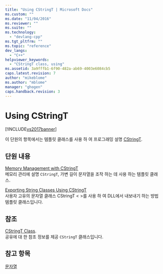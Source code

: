 ```yaml
---
title: "Using CStringT | Microsoft Docs"
ms.custom: ""
ms.date: "11/04/2016"
ms.reviewer: ""
ms.suite: ""
ms.technology: 
  - "devlang-cpp"
ms.tgt_pltfrm: ""
ms.topic: "reference"
dev_langs: 
  - "C++"
helpviewer_keywords: 
  - "CStringT class, using"
ms.assetid: 3a9fffb1-6f90-482a-ab69-4003e6084cb5
caps.latest.revision: 7
author: "mikeblome"
ms.author: "mblome"
manager: "ghogen"
caps.handback.revision: 3
---
```

# Using CStringT
[!INCLUDE[vs2017banner](../assembler/inline/includes/vs2017banner.md)]

이 단원의 항목에서는 템플릿 클래스를 사용 하 여 프로그래밍 설명  [CStringT](../atl-mfc-shared/reference/cstringt-class.md).  
  
## 단원 내용  
 [Memory Management with CStringT](../atl-mfc-shared/memory-management-with-cstringt.md)  
 메모리 관리에 설명 `CStringT`, 가변 길이 문자열을 조작 하는 데 사용 하는 템플릿 클래스.  
  
 [Exporting String Classes Using CStringT](../atl-mfc-shared/exporting-string-classes-using-cstringt.md)  
 사용자 고유의 문자열 클래스 CStringT \< \>를 사용 하 여 DLL에서 내보내기 하는 방법 템플릿 클래스입니다.  
  
## 참조  
 [CStringT Class](../atl-mfc-shared/reference/cstringt-class.md).  
 공유에 대 한 참조 정보를 제공 `CStringT` 클래스입니다.  
  
## 참고 항목  
 [문자열](../atl-mfc-shared/strings-atl-mfc.md)